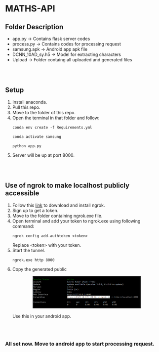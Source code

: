 # <b>MATHS-API</b>

## Folder Description
* app.py &#8594; Contains flask server codes
* process.py &#8594; Contains codes for processing request
* samsung.apk &#8594; Android app apk file
* DCNN_10AD_sy.h5 &#8594; Model for extracting characters
* Upload &#8594; Folder containg all uploaded and generated files
<br/>
<br/>

## Setup
1. Install anaconda.
2. Pull this repo.
3. Move to the folder of this repo.
3. Open the terminal in that folder and follow:
   ```
   conda env create -f Requirements.yml
   ```
   ```
   conda activate samsung
   ```
   ```
   python app.py
   ```
4. Server will be up at port 8000.

<br/>
<br/>

## Use of ngrok to make localhost publicly accessible

1. Follow this [link](https://ngrok.com/download) to download and install ngrok.
2. Sign up to get a token.
3. Move to the folder containing ngrok.exe file.
4. Open terminal and add your token to ngrok.exe using following command:
    ```
    ngrok config add-authtoken <token>
    ```
    Replace \<token> with your token.
5. Start the tunnel.
    ```
    ngrok.exe http 8000
    ```
6. Copy the generated public
    <p align="center">
        <img src="upload/url.png" width="350" title="hover text">
    </p>
    Use this in your android app.

<br/>
<br/>

### <b>All set now. Move to android app to start processing request.</b>